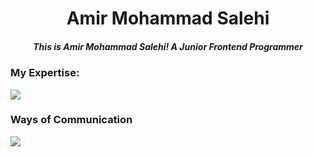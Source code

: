 <div align="center">
  <h1>Amir Mohammad Salehi</h1>
  <h5>This is Amir Mohammad Salehi! A Junior Frontend Programmer</h5>
</div>
<h3>My Expertise:</h3>
<img src="https://skillicons.dev/icons?i=html,css,bootstrap,git,github,js,ts,tailwind,figma,ai,ps,react"/>
<h3>Ways of Communication</h3>
<img src="https://skillicons.dev/icons?i=instagram,linkedin,gmail"/>

